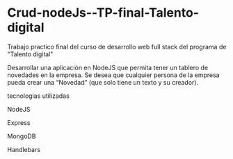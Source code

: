 # Crud-nodeJs--TP-final-Talento-digital
Trabajo practico final del curso de desarrollo web full stack del programa de "Talento digital"

Desarrollar una aplicación en NodeJS que permita tener un tablero de novedades en la empresa. Se desea que cualquier persona de la empresa pueda crear una “Novedad” (que solo tiene un texto y su creador). 

tecnologias utilizadas

NodeJS

Express

MongoDB

Handlebars


